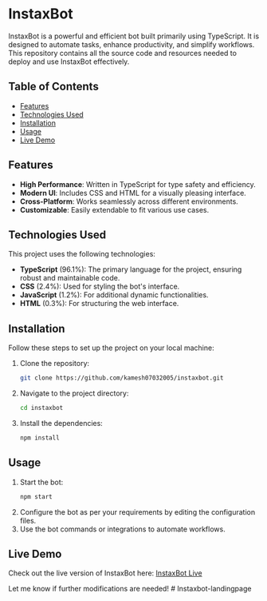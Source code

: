


# InstaxBot

InstaxBot is a powerful and efficient bot built primarily using TypeScript. It is designed to automate tasks, enhance productivity, and simplify workflows. This repository contains all the source code and resources needed to deploy and use InstaxBot effectively.

## Table of Contents

- [Features](#features)
- [Technologies Used](#technologies-used)
- [Installation](#installation)
- [Usage](#usage)
- [Live Demo](#live-demo)

## Features

- **High Performance**: Written in TypeScript for type safety and efficiency.
- **Modern UI**: Includes CSS and HTML for a visually pleasing interface.
- **Cross-Platform**: Works seamlessly across different environments.
- **Customizable**: Easily extendable to fit various use cases.

## Technologies Used

This project uses the following technologies:

- **TypeScript** (96.1%): The primary language for the project, ensuring robust and maintainable code.
- **CSS** (2.4%): Used for styling the bot's interface.
- **JavaScript** (1.2%): For additional dynamic functionalities.
- **HTML** (0.3%): For structuring the web interface.

## Installation

Follow these steps to set up the project on your local machine:

1. Clone the repository:
   ```bash
   git clone https://github.com/kamesh07032005/instaxbot.git
   ```
2. Navigate to the project directory:
   ```bash
   cd instaxbot
   ```
3. Install the dependencies:
   ```bash
   npm install
   ```

## Usage

1. Start the bot:
   ```bash
   npm start
   ```
2. Configure the bot as per your requirements by editing the configuration files.
3. Use the bot commands or integrations to automate workflows.

## Live Demo

Check out the live version of InstaxBot here: [InstaxBot Live](https://instaxbot.netlify.app/)

Let me know if further modifications are needed!
#   I n s t a x b o t - l a n d i n g p a g e  
 